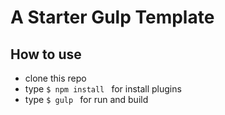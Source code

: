 # A Starter Gulp Template

## How to use
- clone this repo
- type ```$ npm install ``` for install plugins
- type ```$ gulp ``` for run and build
